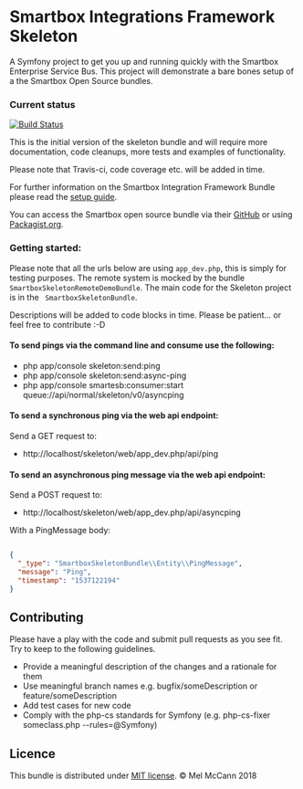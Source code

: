 Smartbox Integrations Framework Skeleton
========

A Symfony project to get you up and running quickly with the Smartbox Enterprise Service Bus.
This project will demonstrate a bare bones setup of a the Smartbox Open Source bundles.


### Current status

[![Build Status](https://travis-ci.org/melmccann/smartbox-skeleton.svg?branch=master)](https://travis-ci.org/melmccann/smartbox-skeleton)

This is the initial version of the skeleton bundle and will require more documentation, code cleanups, more tests and examples of functionality. 

Please note that Travis-ci, code coverage etc. will be added in time.

For further information on the Smartbox Integration Framework Bundle please read the [setup guide](https://raw.githubusercontent.com/smartboxgroup/integration-framework-bundle/master/README.md). 

You can access the Smartbox open source bundle via their [GitHub](https://github.com/smartboxgroup/) or using [Packagist.org](https://packagist.org/packages/smartbox/).


### Getting started:
Please note that all the urls below are using ``` app_dev.php ```, this is simply for testing purposes.
The remote system is mocked by the bundle ``` SmartboxSkeletonRemoteDemoBundle```.
The main code for the Skeleton project is in the ``` SmartboxSkeletonBundle```.

Descriptions will be added to code blocks in time. Please be patient... or feel free to contribute :-D

#### To send pings via the command line and consume use the following:

* php app/console skeleton:send:ping
* php app/console skeleton:send:async-ping
* php app/console smartesb:consumer:start queue://api/normal/skeleton/v0/asyncping

#### To send a synchronous ping via the web api endpoint:

Send a GET request to:
* http://localhost/skeleton/web/app_dev.php/api/ping

#### To send an asynchronous ping message via the web api endpoint:
Send a POST request to:

* http://localhost/skeleton/web/app_dev.php/api/asyncping

With a PingMessage body:
```json

{
  "_type": "SmartboxSkeletonBundle\\Entity\\PingMessage",
  "message": "Ping",
  "timestamp": "1537122194"
}

```



## Contributing

Please have a play with the code and submit pull requests as you see fit.
Try to keep to the following guidelines.

  - Provide a meaningful description of the changes and a rationale for them
  - Use meaningful branch names e.g. bugfix/someDescription or feature/someDescription
  - Add test cases for new code
  - Comply with the php-cs standards for Symfony (e.g. php-cs-fixer someclass.php --rules=@Symfony)

## Licence

This bundle is distributed under [MIT license](/LICENSE). © Mel McCann 2018